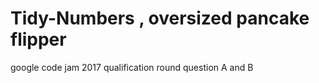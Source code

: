 
# Tidy-Numbers , oversized pancake flipper
google code jam 2017 qualification round question A and B
